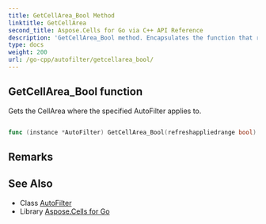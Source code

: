 ```yaml
---
title: GetCellArea_Bool Method 
linktitle: GetCellArea
second_title: Aspose.Cells for Go via C++ API Reference
description: 'GetCellArea_Bool method. Encapsulates the function that represents getcellarea in Go.'
type: docs
weight: 200
url: /go-cpp/autofilter/getcellarea_bool/
---
```


## GetCellArea_Bool function

Gets the CellArea where the specified AutoFilter applies to.

```go

func (instance *AutoFilter) GetCellArea_Bool(refreshappliedrange bool)  (*CellArea,  error) 

```

## Remarks


## See Also

* Class [AutoFilter](../)
* Library [Aspose.Cells for Go](../../)
